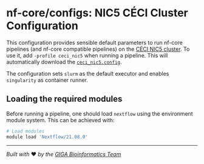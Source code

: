 # nf-core/configs: NIC5 CÉCI Cluster Configuration

This configuration provides sensible default parameters to run nf-core pipelines (and nf-core compatible pipelines) on the [CÉCI NIC5 cluster](https://www.ceci-hpc.be/clusters.html#nic5).
To use it, add `-profile ceci_nic5` when running a pipeline.
This will automatically download the [`ceci_nic5.config`](../conf/ceci_nic5.config).

The configuration sets `slurm` as the default executor and enables `singularity` as container runner.

## Loading the required modules

Before running a pipeline, one should load `nextflow` using the environment module system.
This can be achieved with:

```bash
# Load modules
module load 'Nextflow/21.08.0'
```

---
*Built with* ❤️ *by the [GIGA Bioinformatics Team](https://www.gigabioinformatics.uliege.be/cms/c_8464757/en/gigabioinformatics)*
